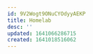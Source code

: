 ```yaml
---
id: 9V2Wogt9ONuCYOdyyAEKP
title: Homelab
desc: ''
updated: 1641066286715
created: 1641018516062
---
```


